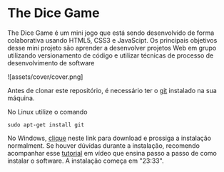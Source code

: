 # The Dice Game
The Dice Game é um mini jogo que está sendo desenvolvido de forma colaborativa usando HTML5, CSS3 e JavaScipt. Os principais objetivos desse mini projeto são aprender a desenvolver projetos Web em grupo utilizando versionamento de código e utilizar técnicas de processo de desenvolvimento de software

![assets/cover/cover.png]

Antes de clonar este repositório, é necessário ter o [git](https://git-scm.com/) instalado na sua máquina. 

No Linux utilize o comando

```sudo apt-get install git```

No Windows, [clique](https://git-scm.com/) neste link para download e prossiga a instalação normalment. Se houver dúvidas durante a instalação, recomendo acompanhar esse [tutorial](https://www.youtube.com/watch?v=gMh6lrXibWY) em vídeo que ensina passo a passo de como instalar o software. A instalação começa em "23:33".


